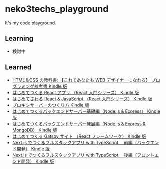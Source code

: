 # neko3techs_playground

It's my code playground.

## Learning

- 検討中

## Learned

- [HTML＆CSS の教科書: 【これであなたも WEB デザイナーになれる】 プログラミング参考書 Kindle 版](https://amzn.to/3LElYqk)
- [はじめてつくる React アプリ （React 入門シリーズ） Kindle 版](https://amzn.to/41LAdPZ)
- [はじめてさわる React & JavaScript （React 入門シリーズ） Kindle 版](https://amzn.to/40TLdJO)
- [プロキシサーバーのつくり方 Kindle 版](https://amzn.to/3Lwmcyp)
- [はじめてつくるバックエンドサーバー基礎編（Node.js & Express） Kindle 版](https://amzn.to/3MisOlM)
- [はじめてつくるバックエンドサーバー発展編（Node.js & Express & MongoDB） Kindle 版](https://amzn.to/41So0bv)
- [はじめてつくる Gatsby サイト （React フレームワーク） Kindle 版](https://amzn.to/44bTqLa)
- [Next.js でつくるフルスタックアプリ with TypeScript 　前編（バックエンド開発） Kindle 版](https://amzn.to/3YqHymZ)
- [Next.js でつくるフルスタックアプリ with TypeScript 　後編（フロントエンド開発） Kindle 版](https://amzn.to/44ajshq)
